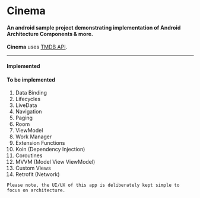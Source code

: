 # Cinema
#### An android sample project demonstrating implementation of Android Architecture Components & more.

**Cinema**  uses <a href="https://www.themoviedb.org/" target="_blank">TMDB API</a>.

<hr/>

#### Implemented

#### To be implemented
1. Data Binding
2. Lifecycles
3. LiveData
4. Navigation
5. Paging
6. Room
7. ViewModel
8. Work Manager
9. Extension Functions
8. Koin (Dependency Injection)
9. Coroutines
10. MVVM (Model View ViewModel)
11. Custom Views
12. Retrofit (Network)

`Please note, the UI/UX of this app is deliberately kept simple to focus on architecture.`
